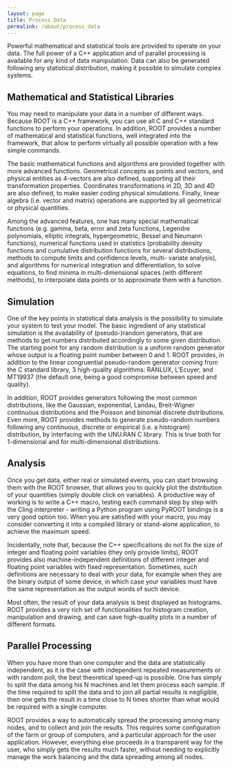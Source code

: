 ```yaml
---
layout: page
title: Process Data
permalink: /about/process_data
---
```


Powerful mathematical and statistical tools are provided to operate on your data.
The full power of a C++ application and of parallel processing is available for
any kind of data manipulation. Data can also be generated following any statistical
distribution, making it possible to simulate complex systems.

## Mathematical and Statistical Libraries
You may need to manipulate your data in a number of different ways.  Because ROOT
is a C++ framework, you can use all C and C++ standard functions to perform your
operations.  In addition, ROOT provides a number of mathematical and statistical
functions, well integrated into the framework, that allow to perform virtually all
possible operation with a few simple commands.

The basic mathematical functions and algorithms are provided together with more
advanced functions.  Geometrical concepts as points and vectors, and physical
entities as 4-vectors are also defined, supporting all their transformation
properties.  Coordinates transformations in 2D, 3D and 4D are also defined, to make
easier coding physical simulations.  Finally, linear algebra (i.e. vector and matrix)
operations are supported by all geometrical or physical quantities.

Among the advanced features, one has many special mathematical functions (e.g.
gamma, beta, error and zeta functions, Legendre polynomials, elliptic integrals,
hypergeometric, Bessel and Neumann functions), numerical functions used in
statistics (probability density functions and cumulative distribution functions
for several distributions, methods to compute limits and confidence levels, multi-
variate analysis), and algorithms for numerical integration and differentiation,
to solve equations, to find minima in multi-dimensional spaces (with different methods),
to interpolate data points or to approximate them with a function.

## Simulation
One of the key points in statistical data analysis is the possibility to simulate
your system to test your model.  The basic ingredient of any statistical simulation
is the availability of (pseudo-)random generators, that are methods to get numbers
distributed accordingly to some given distribution.  The starting point for any
random distribution is a uniform random generator whose output is a floating point
number between 0 and 1.  ROOT provides, in addition to the linear congruential
pseudo-random generator coming from the C standard library, 3 high-quality
algorithms: RANLUX, L'Ecuyer, and MT19937 (the default one, being a good
compromise between speed and quality).

In addition, ROOT provides generators following the most common distributions,
like the Gaussian, exponential, Landau, Breit-Wigner continuous distributions
and the Poisson and binomial discrete distributions.  Even more, ROOT provides
methods to generate pseudo-random numbers following any continuous, discrete or
empirical (i.e. a histogram) distribution, by interfacing with the UNU.RAN C
library.  This is true both for 1-dimensional and for multi-dimensional distributions.

## Analysis
Once you get data, either real or simulated events, you can start browsing them
with the ROOT browser, that allows you to quickly plot the distribution of your
quantities (simply double click on variables).  A productive way of working is
to write a C++ macro, testing each command step by step with the Cling
interpreter - writing a Python program using PyROOT bindings is a very good
option too.  When you are satisfied with your macro, you may consider converting
it into a compiled library or stand-alone application, to achieve the maximum speed.

Incidentally, note that, because the C++ specifications do not fix the size of
integer and floating point variables (they only provide limits), ROOT provides
also machine-independent definitions of different integer and floating point
variables with fixed representation.  Sometimes, such definitions are necessary
to deal with your data, for example when they are the binary output of some device,
in which case your variables must have the same representation as the output
words of such device.

Most often, the result of your data analysis is best displayed as histograms.
ROOT provides a very rich set of functionalities for histogram creation,
manipulation and drawing, and can save high-quality plots in a number of
different formats.

## Parallel Processing
When you have more than one computer and the data are statistically independent,
as it is the case with independent repeated measurements or with random poll,
the best theoretical speed-up is possible.  One has simply to split the data
among his N machines and let them process each sample.  If the time required to
split the data and to join all partial results is negligible, then one gets the
result in a time close to N times shorter than what would be required with a
single computer.

ROOT provides a way to automatically spread the processing among many nodes, and
to collect and join the results.  This requires some configuration of the farm or
group of computers, and a particular approach for the user application.  However,
everything else proceeds in a transparent way for the user, who simply gets the
results much faster, without needing to explicitly manage the work balancing and
the data spreading among all nodes.
